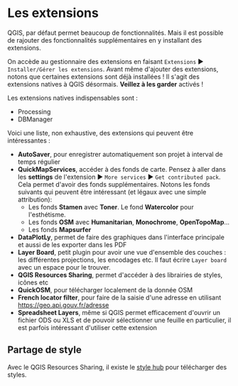 # Les extensions

QGIS, par défaut permet beaucoup de fonctionnalités.
Mais il est possible de rajouter des fonctionnalités supplémentaires en y installant des extensions.

On accède au gestionnaire des extensions en faisant `Extensions` ▶ `Installer/Gérer les extensions`.
Avant même d'ajouter des extensions, notons que certaines extensions sont déjà installées ! Il s'agit des extensions
natives à QGIS désormais. **Veillez à les garder** activés !

Les extensions natives indispensables sont :

* Processing
* DBManager

Voici une liste, non exhaustive, des extensions qui peuvent être intéressantes :

* **AutoSaver**, pour enregistrer automatiquement son projet à interval de temps régulier
* **QuickMapServices**, accéder à des fonds de carte. Pensez à aller dans les **settings** de l'extension ▶ 
`More services`  ▶ `Get contributed pack`. Cela permet d'avoir des fonds supplémentaires.
Notons les fonds suivants qui peuvent être intéressant (et légaux avec une simple attribution):
    * Les fonds **Stamen** avec **Toner**. Le fond **Watercolor** pour l'esthétisme.
    * Les fonds **OSM** avec **Humanitarian**, **Monochrome**, **OpenTopoMap**...
    * Les fonds **Mapsurfer**
* **DataPlotLy**, permet de faire des graphiques dans l'interface principale et aussi de les exporter dans les PDF
* **Layer Board**, petit plugin pour avoir une vue d'ensemble des couches : les différentes projections, les encodages etc.
  Il faut écrire `Layer board` avec un espace pour le trouver.
* **QGIS Resources Sharing**, permet d'accéder à des librairies de styles, icônes etc
* **QuickOSM**, pour télécharger localement de la donnée OSM
* **French locator filter**, pour faire de la saisie d'une adresse en utilisant https://geo.api.gouv.fr/adresse
* **Spreadsheet Layers**, même si QGIS permet efficacement d'ouvrir un fichier ODS ou XLS et de pouvoir sélectionner une
feuille en particulier, il est parfois intéressant d'utiliser cette extension

## Partage de style

Avec le QGIS Resources Sharing, il existe le [style hub](https://plugins.qgis.org/styles/?order_by=-upload_date&&is_gallery=true)
pour télécharger des styles.
